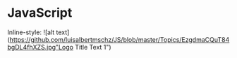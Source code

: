 # JavaScript 

Inline-style: 
![alt text](https://github.com/luisalbertmschz/JS/blob/master/Topics/EzgdmaCQuT84bgDL4fhXZS.jpg"Logo Title Text 1")



